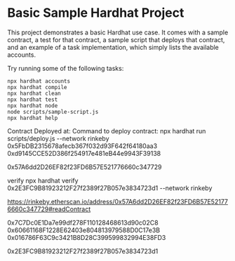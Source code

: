 # Basic Sample Hardhat Project

This project demonstrates a basic Hardhat use case. It comes with a sample contract, a test for that contract, a sample script that deploys that contract, and an example of a task implementation, which simply lists the available accounts.

Try running some of the following tasks:

```shell
npx hardhat accounts
npx hardhat compile
npx hardhat clean
npx hardhat test
npx hardhat node
node scripts/sample-script.js
npx hardhat help
```
Contract Deployed at:
Command to deploy contract: npx hardhat run scripts/deploy.js --network rinkeby
0x5FbDB2315678afecb367f032d93F642f64180aa3
0xd9145CCE52D386f254917e481eB44e9943F39138

0x57A6dd2D26EF82f23FD6B57E521776660c347729

verify
npx hardhat verify  0x2E3FC9B81923212F27f2389f27B057e3834723d1 --network rinkeby

https://rinkeby.etherscan.io/address/0x57A6dd2D26EF82f23FD6B57E521776660c347729#readContract

0x7C7Dc0E1Da7e99df278F110128468613d90c02C8
0x60661168F1228E62403e804813979588D0C17e3B
0x016786F63C9c3421B8D28C399599832994E38FD3

0x2E3FC9B81923212F27f2389f27B057e3834723d1
